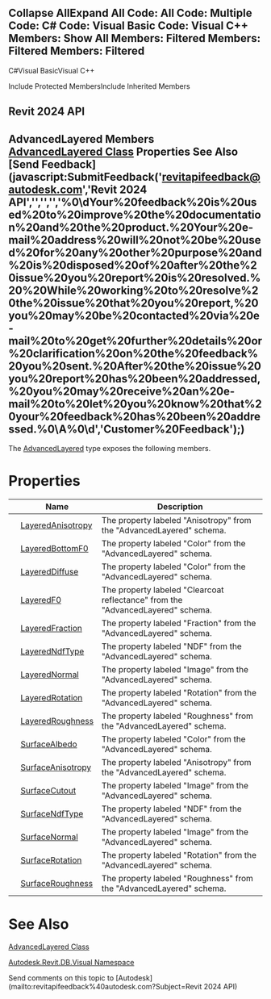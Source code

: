 ﻿

Collapse AllExpand All Code: All Code: Multiple Code: C# Code: Visual Basic Code: Visual C++  Members: Show All Members: Filtered Members: Filtered Members: Filtered   
---  
  
C#Visual BasicVisual C++

Include Protected MembersInclude Inherited Members

Revit 2024 API  
---  
AdvancedLayered Members  
[AdvancedLayered Class](308d3112-a63f-0c76-7737-8cf201454790.md) Properties See Also [Send Feedback](javascript:SubmitFeedback\('revitapifeedback@autodesk.com','Revit 2024 API','','','','%0\\dYour%20feedback%20is%20used%20to%20improve%20the%20documentation%20and%20the%20product.%20Your%20e-mail%20address%20will%20not%20be%20used%20for%20any%20other%20purpose%20and%20is%20disposed%20of%20after%20the%20issue%20you%20report%20is%20resolved.%20%20While%20working%20to%20resolve%20the%20issue%20that%20you%20report,%20you%20may%20be%20contacted%20via%20e-mail%20to%20get%20further%20details%20or%20clarification%20on%20the%20feedback%20you%20sent.%20After%20the%20issue%20you%20report%20has%20been%20addressed,%20you%20may%20receive%20an%20e-mail%20to%20let%20you%20know%20that%20your%20feedback%20has%20been%20addressed.%0\\A%0\\d','Customer%20Feedback'\);)  
---  
  
The [AdvancedLayered](308d3112-a63f-0c76-7737-8cf201454790.md) type exposes the following members.

# Properties

|  | Name | Description |
| --- | --- | --- |
|  | [LayeredAnisotropy](d9810339-deff-4b4e-038b-6e58e5bf8e51.md) | The property labeled "Anisotropy" from the "AdvancedLayered" schema. |
|  | [LayeredBottomF0](f875d485-3e16-253c-abeb-49cafabb1d0e.md) | The property labeled "Color" from the "AdvancedLayered" schema. |
|  | [LayeredDiffuse](1ce6f30d-553f-9f99-3179-14b0ce0c48cf.md) | The property labeled "Color" from the "AdvancedLayered" schema. |
|  | [LayeredF0](4084d28b-8b50-e5af-2cdf-e8829034c095.md) | The property labeled "Clearcoat reflectance" from the "AdvancedLayered" schema. |
|  | [LayeredFraction](3b3dba69-ee23-51f0-1299-83ff109fb4b4.md) | The property labeled "Fraction" from the "AdvancedLayered" schema. |
|  | [LayeredNdfType](b7c11d4f-2669-d9b5-ed1f-b48e267adca0.md) | The property labeled "NDF" from the "AdvancedLayered" schema. |
|  | [LayeredNormal](3e8c4422-11eb-4713-e776-ce6511331e00.md) | The property labeled "Image" from the "AdvancedLayered" schema. |
|  | [LayeredRotation](8dfa47d1-1a67-b15d-b0e3-842f1d0d8a17.md) | The property labeled "Rotation" from the "AdvancedLayered" schema. |
|  | [LayeredRoughness](f7b6fd2f-2476-e89b-4307-65bab012278f.md) | The property labeled "Roughness" from the "AdvancedLayered" schema. |
|  | [SurfaceAlbedo](f9c208e5-baf7-e192-1fa7-d5b9dd314653.md) | The property labeled "Color" from the "AdvancedLayered" schema. |
|  | [SurfaceAnisotropy](9d570949-b5c8-c607-4cd0-775b25a7ce81.md) | The property labeled "Anisotropy" from the "AdvancedLayered" schema. |
|  | [SurfaceCutout](bfa7177a-e206-0223-fd30-140b690071dc.md) | The property labeled "Image" from the "AdvancedLayered" schema. |
|  | [SurfaceNdfType](8f9669da-7eef-5148-b233-c2b562ffeb7b.md) | The property labeled "NDF" from the "AdvancedLayered" schema. |
|  | [SurfaceNormal](096bf777-09a9-b426-a389-917d7caf4d93.md) | The property labeled "Image" from the "AdvancedLayered" schema. |
|  | [SurfaceRotation](8b8f2ebd-47ea-74ae-acda-8c1412cc07e1.md) | The property labeled "Rotation" from the "AdvancedLayered" schema. |
|  | [SurfaceRoughness](0d30b43d-58fa-2419-6536-a15d0562262c.md) | The property labeled "Roughness" from the "AdvancedLayered" schema. |
  
# See Also

[AdvancedLayered Class](308d3112-a63f-0c76-7737-8cf201454790.md)

[Autodesk.Revit.DB.Visual Namespace](f5a10581-6ac2-be19-0e32-f87d05bc8b83.md)

Send comments on this topic to [Autodesk](mailto:revitapifeedback%40autodesk.com?Subject=Revit 2024 API)